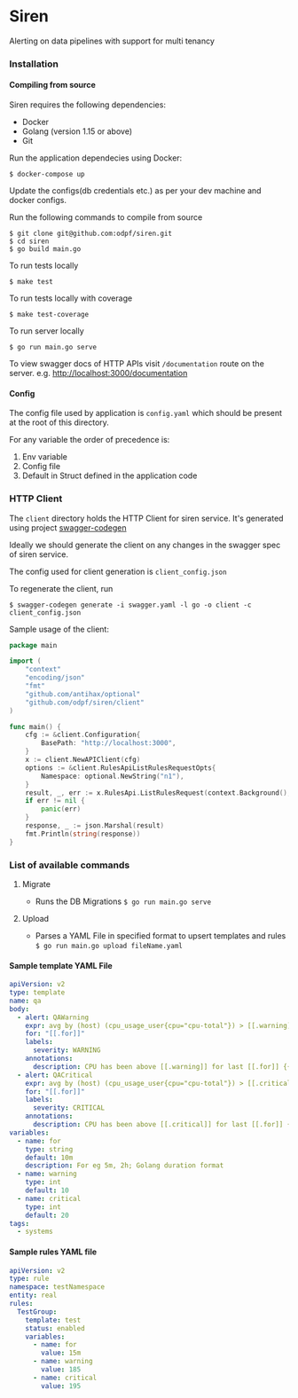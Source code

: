 # Siren

Alerting on data pipelines with support for multi tenancy

### Installation

#### Compiling from source

Siren requires the following dependencies:

* Docker
* Golang (version 1.15 or above)
* Git

Run the application dependecies using Docker:

```
$ docker-compose up
```

Update the configs(db credentials etc.) as per your dev machine and docker configs.

Run the following commands to compile from source

```
$ git clone git@github.com:odpf/siren.git
$ cd siren
$ go build main.go
```

To run tests locally

```
$ make test
```

To run tests locally with coverage

```
$ make test-coverage
```

To run server locally

```
$ go run main.go serve
```

To view swagger docs of HTTP APIs visit `/documentation` route on the server.
e.g. [http://localhost:3000/documentation](http://localhost:3000/documentation)

#### Config

The config file used by application is `config.yaml` which should be present at the root of this directory.

For any variable the order of precedence is:

1. Env variable
2. Config file
3. Default in Struct defined in the application code

### HTTP Client

The `client` directory holds the HTTP Client for siren service. It's generated using
project [swagger-codegen](https://github.com/swagger-api/swagger-codegen)

Ideally we should generate the client on any changes in the swagger spec of siren service.

The config used for client generation is `client_config.json`

To regenerate the client, run

```
$ swagger-codegen generate -i swagger.yaml -l go -o client -c client_config.json
```

Sample usage of the client:

```go
package main

import (
	"context"
	"encoding/json"
	"fmt"
	"github.com/antihax/optional"
	"github.com/odpf/siren/client"
)

func main() {
	cfg := &client.Configuration{
		BasePath: "http://localhost:3000",
	}
	x := client.NewAPIClient(cfg)
	options := &client.RulesApiListRulesRequestOpts{
		Namespace: optional.NewString("n1"),
	}
	result, _, err := x.RulesApi.ListRulesRequest(context.Background(), options)
	if err != nil {
		panic(err)
	}
	response, _ := json.Marshal(result)
	fmt.Println(string(response))
}
```

### List of available commands

1. Migrate
    - Runs the DB Migrations `$ go run main.go serve`

2. Upload
    - Parses a YAML File in specified format to upsert templates and rules `$ go run main.go upload fileName.yaml`

#### Sample template YAML File

```yaml
apiVersion: v2
type: template
name: qa
body:
  - alert: QAWarning
    expr: avg by (host) (cpu_usage_user{cpu="cpu-total"}) > [[.warning]]
    for: "[[.for]]"
    labels:
      severity: WARNING
    annotations:
      description: CPU has been above [[.warning]] for last [[.for]] {{ $labels.host }}
  - alert: QACritical
    expr: avg by (host) (cpu_usage_user{cpu="cpu-total"}) > [[.critical]]
    for: "[[.for]]"
    labels:
      severity: CRITICAL
    annotations:
      description: CPU has been above [[.critical]] for last [[.for]] {{ $labels.host }}
variables:
  - name: for
    type: string
    default: 10m
    description: For eg 5m, 2h; Golang duration format
  - name: warning
    type: int
    default: 10
  - name: critical
    type: int
    default: 20
tags:
  - systems
```

#### Sample rules YAML file

```yaml
apiVersion: v2
type: rule
namespace: testNamespace
entity: real
rules:
  TestGroup:
    template: test
    status: enabled
    variables:
      - name: for
        value: 15m
      - name: warning
        value: 185
      - name: critical
        value: 195
```
